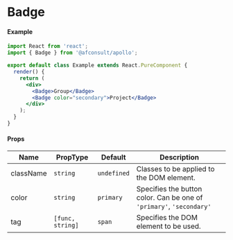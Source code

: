 # Badge

#### Example
``` jsx
import React from 'react';
import { Badge } from '@afconsult/apollo';

export default class Example extends React.PureComponent {  
  render() {
    return (
      <div>
        <Badge>Group</Badge>
        <Badge color="secondary">Project</Badge>
      </div>
    );
  }
}
```

#### Props
| Name      | PropType | Default     | Description |
|-----------|----------|-------------|-------------|
| className | `string` | `undefined` | Classes to be applied to the DOM element. |
| color     | `string` | `primary` | Specifies the button color. Can be one of `'primary'`, `'secondary'` | 
| tag       | `[func, string]` | `span` | Specifies the DOM element to be used. |
